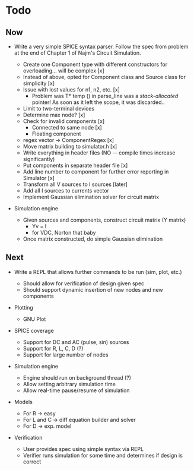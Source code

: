 # Todo

## Now

* Write a very simple SPICE syntax parser. Follow the spec from problem at the end of Chapter 1 of Najm's Circuit Simulation.
    * Create one Component type with different constructors for overloading... will be complex [x]
    * Instead of above, opted for Component class and Source class for simplicity [x]
    * Issue with lost values for n1, n2, etc. [x]
        - Problem was T* temp () in parse_line was a *stack-allocated* pointer! As soon as it left the scope, it was discarded..
    * Limit to two-terminal devices
    * Determine max node? [x]
    * Check for invalid components [x]
        * Connected to same node [x]
        * Floating component
    * regex vector -> ComponentRegex [x]
    * Move matrix building to simulator.h [x]
    * Write everything in header files (NO -- compile times increase significantly)
    * Put components in separate header file [x]
    * Add line number to component for further error reporting in Simulator [x]
    * Transform all V sources to I sources [later]
    * Add all I sources to currents vector
    * Implement Gaussian elimination solver for circuit matrix

* Simulation engine
    * Given sources and components, construct circuit matrix (Y matrix)
        - Yv = I
        - for VDC, Norton that baby
    * Once matrix constructed, do simple Gaussian elimination


## Next

* Write a REPL that allows further commands to be run (sim, plot, etc.)
    * Should allow for verification of design given spec
    * Should support dynamic insertion of new nodes and new components

* Plotting
    * GNU Plot

* SPICE coverage
    * Support for DC and AC (pulse, sin) sources
    * Support for R, L, C, D (?)
    * Support for large number of nodes

* Simulation engine
    * Engine should run on background thread (?)
    * Allow setting arbitrary simulation time
    * Allow real-time pause/resume of simulation

* Models
    * For R -> easy
    * For L and C -> diff equation builder and solver
    * For D -> exp. model

* Verification
    * User provides spec using simple syntax via REPL
    * Verifier runs simulation for some time and determines if design is correct
